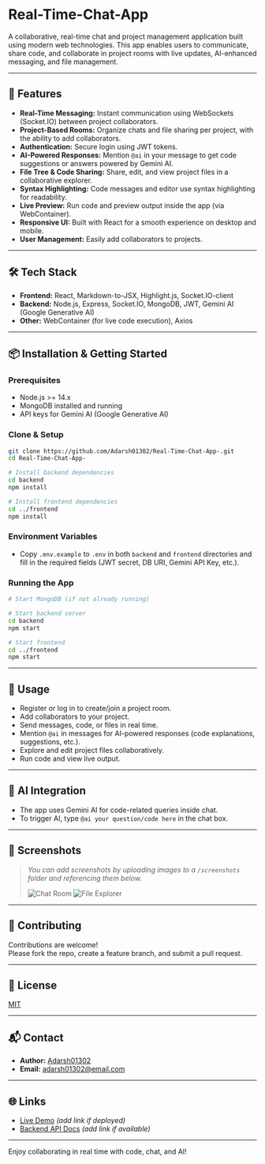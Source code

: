 # Real-Time-Chat-App

A collaborative, real-time chat and project management application built using modern web technologies. This app enables users to communicate, share code, and collaborate in project rooms with live updates, AI-enhanced messaging, and file management.

---

## 🚀 Features

- **Real-Time Messaging:** Instant communication using WebSockets (Socket.IO) between project collaborators.
- **Project-Based Rooms:** Organize chats and file sharing per project, with the ability to add collaborators.
- **Authentication:** Secure login using JWT tokens.
- **AI-Powered Responses:** Mention `@ai` in your message to get code suggestions or answers powered by Gemini AI.
- **File Tree & Code Sharing:** Share, edit, and view project files in a collaborative explorer.
- **Syntax Highlighting:** Code messages and editor use syntax highlighting for readability.
- **Live Preview:** Run code and preview output inside the app (via WebContainer).
- **Responsive UI:** Built with React for a smooth experience on desktop and mobile.
- **User Management:** Easily add collaborators to projects.

---

## 🛠️ Tech Stack

- **Frontend:** React, Markdown-to-JSX, Highlight.js, Socket.IO-client
- **Backend:** Node.js, Express, Socket.IO, MongoDB, JWT, Gemini AI (Google Generative AI)
- **Other:** WebContainer (for live code execution), Axios

---

## 📦 Installation & Getting Started

### Prerequisites

- Node.js >= 14.x
- MongoDB installed and running
- API keys for Gemini AI (Google Generative AI)

### Clone & Setup

```bash
git clone https://github.com/Adarsh01302/Real-Time-Chat-App-.git
cd Real-Time-Chat-App-

# Install backend dependencies
cd backend
npm install

# Install frontend dependencies
cd ../frontend
npm install
```

### Environment Variables

- Copy `.env.example` to `.env` in both `backend` and `frontend` directories and fill in the required fields (JWT secret, DB URI, Gemini API Key, etc.).

### Running the App

```bash
# Start MongoDB (if not already running)

# Start backend server
cd backend
npm start

# Start frontend
cd ../frontend
npm start
```

---

## 💬 Usage

- Register or log in to create/join a project room.
- Add collaborators to your project.
- Send messages, code, or files in real time.
- Mention `@ai` in messages for AI-powered responses (code explanations, suggestions, etc.).
- Explore and edit project files collaboratively.
- Run code and view live output.

---

## 🤖 AI Integration

- The app uses Gemini AI for code-related queries inside chat.
- To trigger AI, type `@ai your question/code here` in the chat box.

---

## 📸 Screenshots

> _You can add screenshots by uploading images to a `/screenshots` folder and referencing them below._
>
> ![Chat Room](screenshots/chat-room.png)
> ![File Explorer](screenshots/file-explorer.png)

---

## 🤝 Contributing

Contributions are welcome!  
Please fork the repo, create a feature branch, and submit a pull request.

---

## 💼 License

[MIT](LICENSE)

---

## 📬 Contact

- **Author:** [Adarsh01302](https://github.com/Adarsh01302)
- **Email:** adarsh01302@email.com

---

## 🌐 Links

- [Live Demo](#) _(add link if deployed)_
- [Backend API Docs](#) _(add link if available)_

---

Enjoy collaborating in real time with code, chat, and AI!
